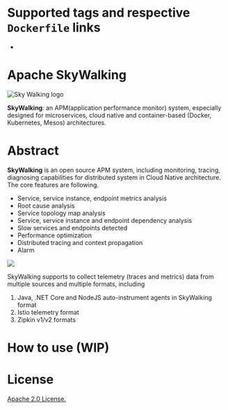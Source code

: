 # Supported tags and respective `Dockerfile` links

- 

# Apache SkyWalking

<img src="https://skywalkingtest.github.io/page-resources/logo/sw-big-dark-1200.png" alt="Sky Walking logo" />

**SkyWalking**: an APM(application performance monitor) system, especially designed for 
microservices, cloud native and container-based (Docker, Kubernetes, Mesos) architectures.

# Abstract
**SkyWalking** is an open source APM system, including monitoring, tracing, diagnosing capabilities for distributed system
in Cloud Native architecture. 
The core features are following.

- Service, service instance, endpoint metrics analysis
- Root cause analysis
- Service topology map analysis
- Service, service instance and endpoint dependency analysis
- Slow services and endpoints detected
- Performance optimization
- Distributed tracing and context propagation
- Alarm


<img src="https://skywalkingtest.github.io/page-resources/6-alpha-overview.png"/>

SkyWalking supports to collect telemetry (traces and metrics) data from multiple sources
and multiple formats, 
including 
1. Java, .NET Core and NodeJS auto-instrument agents in SkyWalking format
2. Istio telemetry format
3. Zipkin v1/v2 formats


# How to use (WIP)



# License
[Apache 2.0 License.](/LICENSE)
